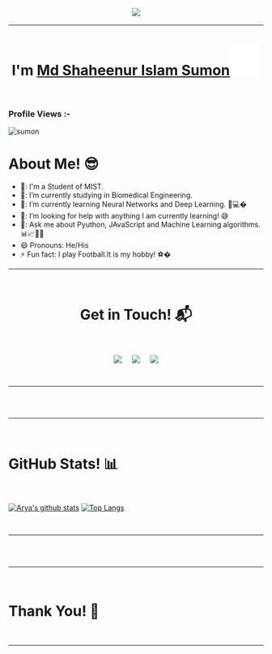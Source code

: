 <p align="center">
  <img src="https://scontent.fdac27-1.fna.fbcdn.net/v/t39.30808-1/p240x240/260149384_3444752992474628_6581746884835596556_n.jpg?_nc_cat=102&ccb=1-5&_nc_sid=7206a8&_nc_eui2=AeGeaE1cLHZ2GwAJsR_502YvTqsQj2vIGEBOqxCPa8gYQGB9fF1KvkVrclnOko680FVCEGvNKkJcoxWOjqb-Yhju&_nc_ohc=Mvr_SkOGRvAAX9hK7ow&_nc_ht=scontent.fdac27-1.fna&oh=00_AT9HPvClZlwwgb_niwN-BeHHTrmMp4G-qwIV96EKzMveLg&oe=61FFEFB9" height="230"/>
</p>
<hr>
<h1 align="center">I'm <a href="https://github.com/sumon3255">Md Shaheenur Islam Sumon<a><img src="https://github.com/Kathryn-Jie/Kathryn-Jie/blob/main/wave.gif" width="60px"/></h1>
<Br>
  
<p align="right"> <h3>Profile Views :-</h3> <img src="https://komarev.com/ghpvc/?username=sumon3255-pw&label=Profile%20views&color=0e75b6&style=flat"
    alt="sumon" /> 
  </p>

<h1>About Me! 😎</h1>

- 🏫: I'm a Student of MIST.
- 🔭: I’m currently studying in Biomedical Engineering.
- 🌱: I’m currently learning Neural Networks and Deep Learning. 🧠💻�
- 🤔: I’m looking for help with anything I am currently learning! 😅
- 💬: Ask me about Pyuthon, JAvaScript and Machine Learning algorithms. 📊📈🤖🧠
- 😄  Pronouns: He/His
- ⚡  Fun fact: I play Football.It is my hobby! ⚽�
  
<hr>
<Br>
<h1 align="center">Get in Touch! 📬</h1>
<Br>
<p align="center">
<a href="https://www.linkedin.com/in/md-shaheenur-islam-sumon-459463188/" target="blank"><img align="center" style="height:40px;" src="https://cdn-icons-png.flaticon.com/512/174/174857.png" /></a> &nbsp;&nbsp;&nbsp;  <a href="sumon3455.ms@gmail.com" target="blank"><img align="center"  style="height:40px;" src="https://logos-world.net/wp-content/uploads/2020/11/Gmail-Logo.png" /></a>    &nbsp;&nbsp;&nbsp;       <a href="https://www.facebook.com/profile.php?id=100008198828925" target="blank"><img align="center"  style="height:40px;" src="https://westwind.org/wp-content/uploads/2018/11/facebook-logo-png.png" /></a>
</p>
  
<Br>
<hr>
<Br>

<Br>
<hr>
<Br>
<h1>GitHub Stats! 📊</h1>
<Br>
  
[![Arya's github stats](https://github-readme-stats.vercel.app/api?username=sumon3255&show_icons=true&theme=merko)](https://github.com/sumon3255/github-readme-stats) [![Top Langs](https://github-readme-stats.vercel.app/api/top-langs/?username=sumon3255&layout=compact&theme=merko)](https://github.com/sumon3255/github-readme-stats)

 
<Br>
<hr>
<Br>

<Br>
<hr>
<Br>
<h1>Thank You! 🤵 </h1>
<Br>

------
  

